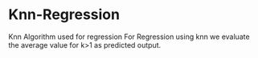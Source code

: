 # Knn-Regression
Knn Algorithm used for regression
For Regression using knn we evaluate the average value for k>1 as predicted output.
